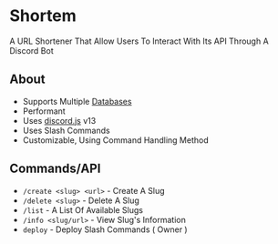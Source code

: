 # Shortem
A URL Shortener That Allow Users To Interact With Its API Through A Discord Bot

## About
- Supports Multiple [Databases](./example/database.js)
- Performant
- Uses [discord.js](https://github.com/discordjs/discord.js) v13
- Uses Slash Commands
- Customizable, Using Command Handling Method

## Commands/API
- `/create <slug> <url>` - Create A Slug 
- `/delete <slug>` - Delete A Slug
- `/list` - A List Of Available Slugs
- `/info <slug/url>` - View Slug's Information
- `deploy` - Deploy Slash Commands ( Owner )

